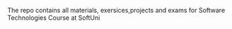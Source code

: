 The repo contains all materials, exersices,projects and exams for Software Technologies Course at SoftUni
